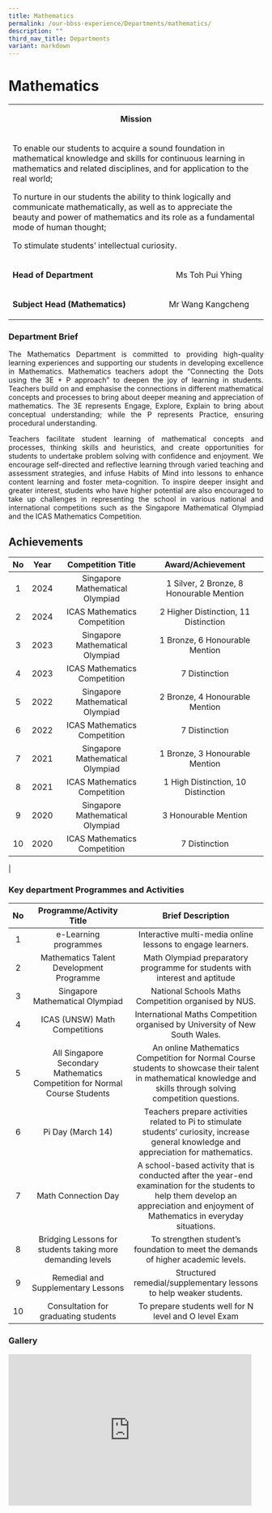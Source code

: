 ```yaml
---
title: Mathematics
permalink: /our-bbss-experience/Departments/mathematics/
description: ""
third_nav_title: Departments
variant: markdown
---
```

# Mathematics

<table width="0">
<tbody>
<tr>
<td colspan="3">
<p style="text-align: center;"><strong>Mission</strong></p>
</td>
</tr>
<tr>
<td colspan="3">
<p>To enable our students to acquire a sound foundation in mathematical knowledge and skills for continuous learning in mathematics and related disciplines, and for application to the real world;&nbsp;</p>
<p>To nurture in our students the ability to think logically and communicate
mathematically, as well as to appreciate the beauty and power of mathematics and its role as a fundamental mode of human thought;</p>
<p>To stimulate students’ intellectual curiosity.</p>
</td>
</tr>
<tr>
<td>
<p><strong>Head of Department</strong></p>
</td>
<td colspan="2">
<p style="text-align: center;">Ms Toh Pui Yhing</p>
</td>
</tr>
	<tr>
<td>
<p><strong>Subject Head (Mathematics)</strong></p>
</td>
<td colspan="2">
<p style="text-align: center;">Mr Wang Kangcheng</p>
</td>
</tr>
</tbody>
</table>

### Department Brief

<p style="text-align: justify;">The Mathematics Department is committed to providing high-quality learning experiences and supporting our students in developing excellence in Mathematics. Mathematics teachers adopt the “Connecting the Dots using the 3E + P approach” to deepen the joy of learning in students. Teachers build on and emphasise the connections in different mathematical concepts and processes to bring about deeper meaning and
appreciation of mathematics. The 3E represents Engage, Explore, Explain to bring about conceptual understanding; while the P represents Practice, ensuring procedural understanding.</p>

<p style="text-align: justify;">Teachers facilitate student learning of mathematical concepts and processes, thinking skills and heuristics, and create opportunities for students to undertake problem solving with confidence and enjoyment. We encourage self-directed and reflective learning through varied teaching and assessment strategies, and infuse Habits of Mind into lessons
to enhance content learning and foster meta-cognition. To inspire deeper insight and greater interest, students who have higher potential are also encouraged to take up challenges in representing the school in various national and international competitions such as the Singapore Mathematical Olympiad and the ICAS Mathematics Competition.</p>
 

## Achievements

| No  | Year  | Competition Title                | Award/Achievement                            |
|:----:|:------:|:---------:|:------------------:|
|   1 |  2024 | Singapore Mathematical Olympiad  |                         1 Silver, 2 Bronze, 8 Honourable Mention                         |
|   2 |  2024 |   ICAS Mathematics Competition   |                       2 Higher Distinction, 11 Distinction                       
|   3 |  2023 | Singapore Mathematical Olympiad  |                               1 Bronze, 6 Honourable Mention                             |
|   4 |  2023 | ICAS Mathematics Competition  |                               7 Distinction                             |
|   5 |  2022 | Singapore Mathematical Olympiad  |                               2 Bronze, 4 Honourable Mention                             |
|   6 |  2022 | ICAS Mathematics Competition  |                               7 Distinction                             |
|   7 |  2021 | Singapore Mathematical Olympiad  |                         1 Bronze, 3 Honourable Mention                         |
|   8 |  2021 |   ICAS Mathematics Competition   |                       1 High Distinction, 10 Distinction                       |
|   9 |  2020 | Singapore Mathematical Olympiad  |                               3 Honourable Mention                             |
|   10 | 2020  |   ICAS Mathematics Competition   |                                 7 Distinction                                  |
|

### Key department Programmes and Activities


| No | Programme/Activity Title                                                   | Brief Description                                                                                                                                                                                                    |
|:----:|:---------------:|:---:|
| 1  | e-Learning programmes                                                      | Interactive multi-media online lessons to engage learners.                                                                                                                                                           |
| 2  | Mathematics Talent Development Programme                                   | Math Olympiad preparatory programme for students with interest and aptitude                                                                                                                                          |
| 3  | Singapore Mathematical Olympiad                                            | National Schools Maths Competition organised by NUS.                                                                                                                                                                 |
| 4  | ICAS (UNSW) Math Competitions                                              | International Maths Competition organised by University of New South Wales.                                                                                                                                          |
| 5  | All Singapore Secondary Mathematics Competition for Normal Course Students | An online Mathematics Competition for Normal Course students to showcase their talent in mathematical knowledge and skills through solving competition questions.                                                    |
| 6  | Pi Day (March 14)                                                          | Teachers prepare activities related to Pi to stimulate students’ curiosity, increase general knowledge and appreciation for mathematics.                                                                             |
| 7  | Math Connection Day                                                         | A school-based activity that is conducted after the year-end examination for the students to help them develop an appreciation and enjoyment of Mathematics in everyday situations.                                                                                                            |
| 8  | Bridging Lessons for students taking more demanding levels                                                          | To strengthen student’s foundation to meet the demands of higher academic levels. |
| 9 | Remedial and Supplementary Lessons                                         | Structured remedial/supplementary lessons to help weaker students.                                                                                                                                                   |
| 10 | Consultation for graduating students                              | To prepare students well for N level and O level Exam                                                                                                                                   |
### Gallery
<iframe allowfullscreen="true" height="299" width="480" frameborder="0" src="https://docs.google.com/presentation/d/e/2PACX-1vQSczYa_0aDRZ3lMBC4-Z4vfudjF0dtnSYWv3C82Qoq6W83499egvQtozt61oTFA6mgKZ6_cvj6fR2n/embed?start=true&amp;loop=true&amp;delayms=3000"></iframe>